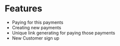 # Features

- Paying for this payments
- Creating new payments
- Unique link generating for paying those payments  
- New Customer sign up
